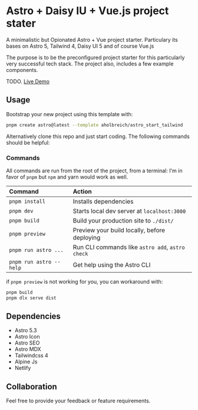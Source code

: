 # Astro + Daisy IU + Vue.js project stater

A minimalistic but Opionated Astro + Vue project starter. Particulary its bases on Astro 5, Tailwind 4, Daisy UI 5 and of course Vue.js

The purpose is to be the preconfigured project starter for this particularly very successful tech stack. 
The project also, includes a few example components. 


TODO. [Live Demo](https://todo)

## Usage

Bootstrap your new project using this template with:

```bash
pnpm create astro@latest --template aholbreich/astro_start_tailwind
```

Alternatively clone this repo and just start coding. The following commands should be helpful:

### Commands

All commands are run from the root of the project, from a terminal:
I'm in favor of `pnpm` but `npm` and yarn would work as well.

| Command                 | Action                                           |
| :---------------------- | :----------------------------------------------- |
| `pnpm install`          | Installs dependencies                            |
| `pnpm dev`              | Starts local dev server at `localhost:3000`      |
| `pnpm build`            | Build your production site to `./dist/`          |
| `pnpm preview`          | Preview your build locally, before deploying     |
| `pnpm run astro ...`    | Run CLI commands like `astro add`, `astro check` |
| `pnpm run astro --help` | Get help using the Astro CLI                     |

if  `pnpm preview`  is not working for you, you can workaround with:

```bash
pnpm build
pnpm dlx serve dist
```

## Dependencies

- Astro 5.3
- Astro Icon
- Astro SEO
- Astro MDX
- Tailwindcss 4
- Alpine Js
- Netlify

## Collaboration

Feel free to provide your feedback or feature requirements.